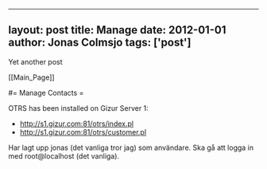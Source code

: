 
---
layout: post
title: Manage
date: 2012-01-01
author: Jonas Colmsjo
tags: ['post']
---

Yet another post





[[Main_Page]]

#= Manage Contacts =

OTRS has been installed on Gizur Server 1:

* http://s1.gizur.com:81/otrs/index.pl
* http://s1.gizur.com:81/otrs/customer.pl


Har lagt upp jonas (det vanliga tror jag) som användare. Ska gå att logga in med root@localhost (det vanliga).
